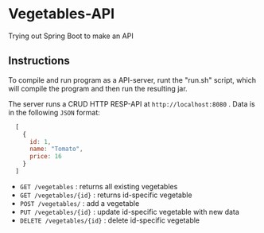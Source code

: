 # Vegetables-API
Trying out Spring Boot to make an API

## Instructions
To compile and run program as a API-server, runt the "run.sh" script, which will compile the program and then run the resulting jar.

The server runs a CRUD HTTP RESP-API at `http://localhost:8080` .
Data is in the following `JSON` format:

```javascript
  [  
    {  
      id: 1,  
      name: "Tomato",  
      price: 16  
    }  
  ]  
```

* `GET /vegetables` : returns all existing vegetables
* `GET /vegetables/{id}` : returns id-specific vegetable
* `POST /vegetables/` : add a vegetable
* `PUT /vegetables/{id}` : update id-specific vegetable with new data
* `DELETE /vegetables/{id}` : delete id-specific vegetable
